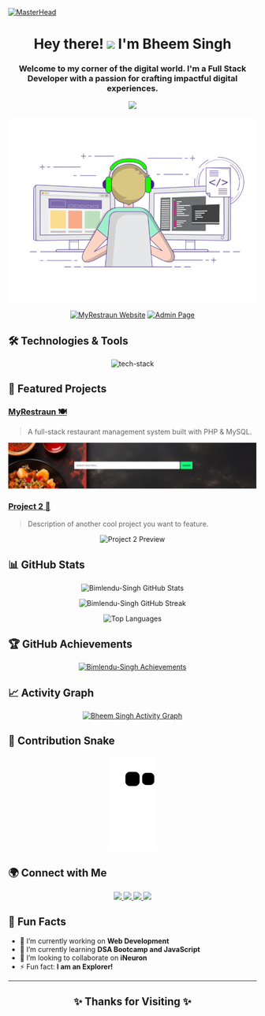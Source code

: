 [![MasterHead](https://thumbs.gfycat.com/BetterHandmadeGull-size_restricted.gif)](https://devizones.com/myrestraun/)

<h1 align="center">Hey there! <img src="https://media.giphy.com/media/hvRJCLFzcasrR4ia7z/giphy.gif" width="35px"> I'm Bheem Singh</h1>

<h3 align="center">Welcome to my corner of the digital world. I'm a Full Stack Developer with a passion for crafting impactful digital experiences.</h3>

<p align="center">
  <img src="https://readme-typing-svg.herokuapp.com/?lines=Full+Stack+Developer;Always+learning+new+things;Open+to+collaborations;&center=true&width=440&height=45&color=FFFFFF&vCenter=true&size=22">
</p>

<p align="center">
  <img align="center" alt="Coding" width="800" src="https://raw.githubusercontent.com/devSouvik/devSouvik/master/gif3.gif">
</p>

<p align="center">
  <a href="https://devizones.com/myrestraun/" target="_blank"><img src="https://img.shields.io/badge/-Visit%20My%20Website-darkgreen?style=for-the-badge&logo=appveyor" alt="MyRestraun Website" /></a>
  <a href="https://devizones.com/myrestraun/admin" target="_blank"><img src="https://img.shields.io/badge/-Admin%20Page-darkblue?style=for-the-badge&logo=appveyor" alt="Admin Page" /></a>
</p>

## 🛠️ Technologies & Tools

<p align="center">
  <img src="https://skillicons.dev/icons?i=php,mysql,html,css,js,java,c,cpp,mongodb,git" alt="tech-stack"/>
</p>

## 🌟 Featured Projects

### [MyRestraun 🍽️](https://devizones.com/myrestraun/)
> A full-stack restaurant management system built with PHP & MySQL.

<p align="center">
  <img src="https://github.com/Bimlendu-Singh/MyRestraun/blob/main/banner.png" alt="MyRestraun Preview"  width="600"/>
</p>

### [Project 2 🚀](#)
> Description of another cool project you want to feature.

<p align="center">
  <img src="https://github.com/Bimlendu-Singh/FunProjects/blob/main/racingcarSS.png" alt="Project 2 Preview" width="600"/>
</p>

## 📊 GitHub Stats

<p align="center">
  <img src="https://github-readme-stats.vercel.app/api?username=Bimlendu-Singh&show_icons=true&theme=radical" alt="Bimlendu-Singh GitHub Stats" />
</p>

<p align="center">
  <img src="https://github-readme-streak-stats.herokuapp.com/?user=Bimlendu-Singh&theme=radical" alt="Bimlendu-Singh GitHub Streak" />
</p>

<p align="center">
  <img src="https://github-readme-stats.vercel.app/api/top-langs/?username=Bimlendu-Singh&layout=compact&theme=radical" alt="Top Languages"/>
</p>

## 🏆 GitHub Achievements

<p align="center">
  <a href="https://github.com/ryo-ma/github-profile-trophy">
    <img src="https://github-profile-trophy.vercel.app/?username=Bimlendu-Singh&theme=radical&margin-w=15" alt="Bimlendu-Singh Achievements" />
  </a>
</p>

## 📈 Activity Graph

<p align="center">
  <a href="https://github.com/ashutosh00710/github-readme-activity-graph"><img src="https://github-readme-activity-graph.vercel.app/graph?username=Bimlendu-Singh&theme=rogue" alt="Bheem Singh Activity Graph" /></a>
</p>

## 🐍 Contribution Snake

<p align="center">
  <img src="https://github.com/Bimlendu-Singh/Bimlendu-Singh/blob/output/github-contribution-grid-snake.svg" alt="Contribution Snake" />
</p>

## 🌍 Connect with Me

<p align="center">
  <a href="https://linkedin.com/in/bimlendu singh" target="_blank">
    <img src="https://img.shields.io/badge/LinkedIn-0077B5?style=for-the-badge&logo=linkedin&logoColor=white"/>
  </a>
  <a href="https://twitter.com/bheem_singhh" target="_blank">
    <img src="https://img.shields.io/badge/Twitter-1DA1F2?style=for-the-badge&logo=twitter&logoColor=white"/>
  </a>
  <a href="https://instagram.com/bheem_singhh" target="_blank">
    <img src="https://img.shields.io/badge/Instagram-E4405F?style=for-the-badge&logo=instagram&logoColor=white"/>
  </a>
  <a href="mailto:bimlendukumarsingh.bks4@gmail.com">
    <img src="https://img.shields.io/badge/Email-D14836?style=for-the-badge&logo=gmail&logoColor=white"/>
  </a>
</p>

## 🎉 Fun Facts

- 🔭 I’m currently working on **Web Development**
- 🌱 I’m currently learning **DSA Bootcamp and JavaScript**
- 👯 I’m looking to collaborate on **iNeuron**
- ⚡ Fun fact: **I am an Explorer!**

---

<h2 align="center">✨ Thanks for Visiting ✨</h2>
